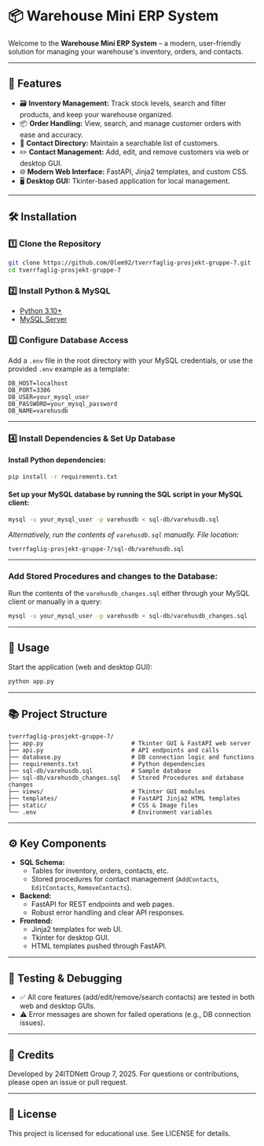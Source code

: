 # 📦 **Warehouse Mini ERP System**

Welcome to the **Warehouse Mini ERP System** – a modern, user-friendly solution for managing your warehouse's inventory, orders, and contacts.

---

## 🚀 **Features**

- 🗃️ **Inventory Management:** Track stock levels, search and filter products, and keep your warehouse organized.
- 📦 **Order Handling:** View, search, and manage customer orders with ease and accuracy.
- 📇 **Contact Directory:** Maintain a searchable list of customers.
- ✏️ **Contact Management:** Add, edit, and remove customers via web or desktop GUI.
- 🌐 **Modern Web Interface:** FastAPI, Jinja2 templates, and custom CSS.
- 🖥️ **Desktop GUI:** Tkinter-based application for local management.

---

## 🛠️ **Installation**

### 1️⃣ Clone the Repository

```bash
git clone https://github.com/Olem92/tverrfaglig-prosjekt-gruppe-7.git
cd tverrfaglig-prosjekt-gruppe-7
```

### 2️⃣ Install Python & MySQL

- [Python 3.10+](https://www.python.org/downloads/)
- [MySQL Server](https://dev.mysql.com/downloads/installer/)

### 3️⃣ Configure Database Access

Add a `.env` file in the root directory with your MySQL credentials, or use the provided `.env` example as a template:

```env
DB_HOST=localhost
DB_PORT=3306
DB_USER=your_mysql_user
DB_PASSWORD=your_mysql_password
DB_NAME=varehusdb
```

---

### 4️⃣ Install Dependencies & Set Up Database

#### Install Python dependencies:

```bash
pip install -r requirements.txt
```

#### Set up your MySQL database by running the SQL script in your MySQL client:

```bash
mysql -u your_mysql_user -p varehusdb < sql-db/varehusdb.sql
```

_Alternatively, run the contents of `varehusdb.sql` manually. File location:_
```
tverrfaglig-prosjekt-gruppe-7/sql-db/varehusdb.sql
```

---

### Add Stored Procedures and changes to the Database:

Run the contents of the `varehusdb_changes.sql` either through your MySQL client or manually in a query:
```bash
mysql -u your_mysql_user -p varehusdb < sql-db/varehusdb_changes.sql
```

---

## 🏃 **Usage**

Start the application (web and desktop GUI):

```bash
python app.py
```

---

## 📚 **Project Structure**

```text
tverrfaglig-prosjekt-gruppe-7/
├── app.py                         # Tkinter GUI & FastAPI web server
├── api.py                         # API endpoints and calls
├── database.py                    # DB connection logic and functions
├── requirements.txt               # Python dependencies
├── sql-db/varehusdb.sql           # Sample database
├── sql-db/varehusdb_changes.sql   # Stored Procedures and database changes
├── views/                         # Tkinter GUI modules
├── templates/                     # FastAPI Jinja2 HTML templates
├── static/                        # CSS & Image files
└── .env                           # Environment variables
```

---

## ⚙️ **Key Components**

- **SQL Schema:**
  - Tables for inventory, orders, contacts, etc.
  - Stored procedures for contact management (`AddContacts`, `EditContacts`, `RemoveContacts`).
- **Backend:**
  - FastAPI for REST endpoints and web pages.
  - Robust error handling and clear API responses.
- **Frontend:**
  - Jinja2 templates for web UI.
  - Tkinter for desktop GUI.
  - HTML templates pushed through FastAPI.

---

## 🧪 **Testing & Debugging**

- ✅ All core features (add/edit/remove/search contacts) are tested in both web and desktop GUIs.
- ⚠️ Error messages are shown for failed operations (e.g., DB connection issues).

---

## 🤝 **Credits**

Developed by 24ITDNett Group 7, 2025. For questions or contributions, please open an issue or pull request.

---

## 📄 **License**

This project is licensed for educational use. See LICENSE for details.
